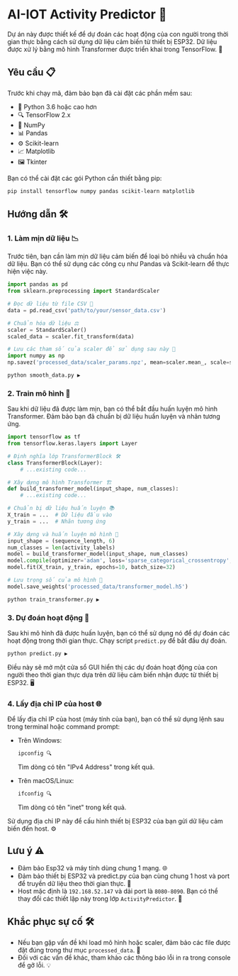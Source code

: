 # AI-IOT Activity Predictor 🌟

Dự án này được thiết kế để dự đoán các hoạt động của con người trong thời gian thực bằng cách sử dụng dữ liệu cảm biến từ thiết bị ESP32. Dữ liệu được xử lý bằng mô hình Transformer được triển khai trong TensorFlow. 🚀

## Yêu cầu 📋

Trước khi chạy mã, đảm bảo bạn đã cài đặt các phần mềm sau:

- 🐍 Python 3.6 hoặc cao hơn
- 🔍 TensorFlow 2.x
- 🔢 NumPy
- 📊 Pandas
- ⚙️ Scikit-learn
- 📈 Matplotlib
- 🖼️ Tkinter

Bạn có thể cài đặt các gói Python cần thiết bằng pip:

```sh
pip install tensorflow numpy pandas scikit-learn matplotlib
```

## Hướng dẫn 🛠️

### 1. Làm mịn dữ liệu 📉

Trước tiên, bạn cần làm mịn dữ liệu cảm biến để loại bỏ nhiễu và chuẩn hóa dữ liệu. Bạn có thể sử dụng các công cụ như Pandas và Scikit-learn để thực hiện việc này.

```python
import pandas as pd
from sklearn.preprocessing import StandardScaler

# Đọc dữ liệu từ file CSV 📂
data = pd.read_csv('path/to/your/sensor_data.csv')

# Chuẩn hóa dữ liệu ⚖️
scaler = StandardScaler()
scaled_data = scaler.fit_transform(data)

# Lưu các tham số của scaler để sử dụng sau này 💾
import numpy as np
np.savez('processed_data/scaler_params.npz', mean=scaler.mean_, scale=scaler.scale_)
```

```sh
python smooth_data.py ▶️
```

### 2. Train mô hình 🧠

Sau khi dữ liệu đã được làm mịn, bạn có thể bắt đầu huấn luyện mô hình Transformer. Đảm bảo bạn đã chuẩn bị dữ liệu huấn luyện và nhãn tương ứng.

```python
import tensorflow as tf
from tensorflow.keras.layers import Layer

# Định nghĩa lớp TransformerBlock 🛠️
class TransformerBlock(Layer):
    # ...existing code...

# Xây dựng mô hình Transformer 🏗️
def build_transformer_model(input_shape, num_classes):
    # ...existing code...

# Chuẩn bị dữ liệu huấn luyện 📚
X_train = ...  # Dữ liệu đầu vào
y_train = ...  # Nhãn tương ứng

# Xây dựng và huấn luyện mô hình 🚀
input_shape = (sequence_length, 6)
num_classes = len(activity_labels)
model = build_transformer_model(input_shape, num_classes)
model.compile(optimizer='adam', loss='sparse_categorical_crossentropy', metrics=['accuracy'])
model.fit(X_train, y_train, epochs=10, batch_size=32)

# Lưu trọng số của mô hình 💾
model.save_weights('processed_data/transformer_model.h5')
```

```sh
python train_transformer.py ▶️
```

### 3. Dự đoán hoạt động 🔮

Sau khi mô hình đã được huấn luyện, bạn có thể sử dụng nó để dự đoán các hoạt động trong thời gian thực. Chạy script `predict.py` để bắt đầu dự đoán.

```sh
python predict.py ▶️
```

Điều này sẽ mở một cửa sổ GUI hiển thị các dự đoán hoạt động của con người theo thời gian thực dựa trên dữ liệu cảm biến nhận được từ thiết bị ESP32. 🖥️

### 4. Lấy địa chỉ IP của host 🌐

Để lấy địa chỉ IP của host (máy tính của bạn), bạn có thể sử dụng lệnh sau trong terminal hoặc command prompt:

- Trên Windows:
  ```sh
  ipconfig 🔍
  ```
  Tìm dòng có tên "IPv4 Address" trong kết quả.

- Trên macOS/Linux:
  ```sh
  ifconfig 🔍
  ```
  Tìm dòng có tên "inet" trong kết quả.

Sử dụng địa chỉ IP này để cấu hình thiết bị ESP32 của bạn gửi dữ liệu cảm biến đến host. ⚙️

## Lưu ý ⚠️

- Đảm bảo Esp32 và máy tính dùng chung 1 mạng. 🌐
- Đảm bảo thiết bị ESP32 và predict.py của bạn cùng chung 1 host và port để truyền dữ liệu theo thời gian thực. 🔗
- Host mặc định là `192.168.52.147` và dải port là `8080-8090`. Bạn có thể thay đổi các thiết lập này trong lớp `ActivityPredictor`. 🔧

## Khắc phục sự cố 🛠️

- Nếu bạn gặp vấn đề khi load mô hình hoặc scaler, đảm bảo các file được đặt đúng trong thư mục `processed_data`. 📁
- Đối với các vấn đề khác, tham khảo các thông báo lỗi in ra trong console để gỡ lỗi. 💡

